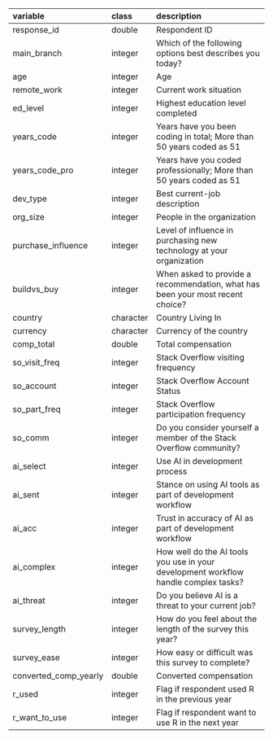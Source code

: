 | variable              | class     | description                                                                         |
|:--------------------------|:-----------------|:--------------------------|
| response_id           | double    | Respondent ID                                                                       |
| main_branch           | integer   | Which of the following options best describes you today?                            |
| age                   | integer   | Age                                                                                 |
| remote_work           | integer   | Current work situation                                                              |
| ed_level              | integer   | Highest education level completed                                                   |
| years_code            | integer   | Years have you been coding in total; More than 50 years coded as 51                 |
| years_code_pro        | integer   | Years have you coded professionally; More than 50 years coded as 51                 |
| dev_type              | integer   | Best current-job description                                                        |
| org_size              | integer   | People in the organization                                                          |
| purchase_influence    | integer   | Level of influence in purchasing new technology at your organization                |
| buildvs_buy           | integer   | When asked to provide a recommendation, what has been your most recent choice?      |
| country               | character | Country Living In                                                                   |
| currency              | character | Currency of the country                                                             |
| comp_total            | double    | Total compensation                                                                  |
| so_visit_freq         | integer   | Stack Overflow visiting frequency                                                   |
| so_account            | integer   | Stack Overflow Account Status                                                       |
| so_part_freq          | integer   | Stack Overflow participation frequency                                              |
| so_comm               | integer   | Do you consider yourself a member of the Stack Overflow community?                  |
| ai_select             | integer   | Use AI in development process                                                       |
| ai_sent               | integer   | Stance on using AI tools as part of development workflow                            |
| ai_acc                | integer   | Trust in accuracy of AI as part of development workflow                             |
| ai_complex            | integer   | How well do the AI tools you use in your development workflow handle complex tasks? |
| ai_threat             | integer   | Do you believe AI is a threat to your current job?                                  |
| survey_length         | integer   | How do you feel about the length of the survey this year?                           |
| survey_ease           | integer   | How easy or difficult was this survey to complete?                                  |
| converted_comp_yearly | double    | Converted compensation                                                              |
| r_used                | integer   | Flag if respondent used R in the previous year                                      |
| r_want_to_use         | integer   | Flag if respondent want to use R in the next year                                   |
